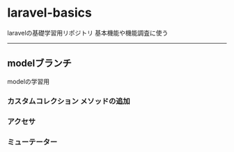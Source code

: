# laravel-basics
laravelの基礎学習用リポジトリ
基本機能や機能調査に使う

---

## modelブランチ
modelの学習用

### カスタムコレクション メソッドの追加
### アクセサ
### ミューテーター